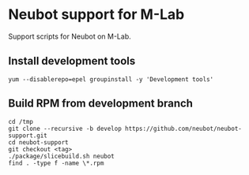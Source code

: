 # Neubot support for M-Lab

Support scripts for Neubot on M-Lab.

## Install development tools

```
yum --disablerepo=epel groupinstall -y 'Development tools'
```

## Build RPM from development branch

```
cd /tmp
git clone --recursive -b develop https://github.com/neubot/neubot-support.git
cd neubot-support
git checkout <tag>
./package/slicebuild.sh neubot
find . -type f -name \*.rpm
```
